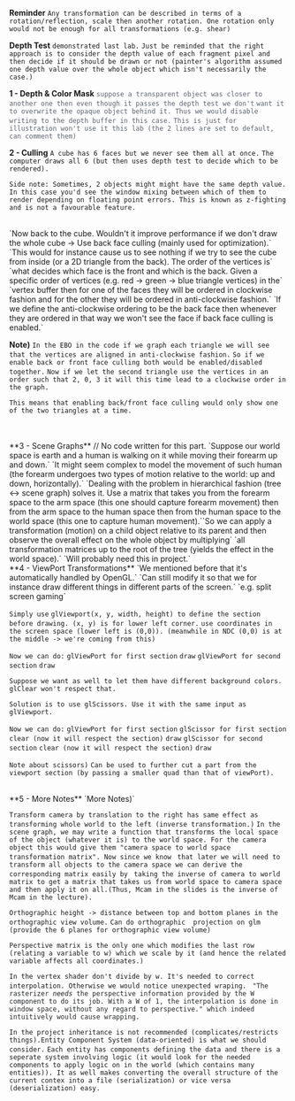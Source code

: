 **Reminder**
`Any transformation can be described in terms of a rotation/reflection, scale then another rotation. One rotation only would not be enough for all transformations (e.g. shear)`

**Depth Test**
`demonstrated last lab.`
`Just be reminded that the right approach is to consider the depth value of each fragment pixel and then decide if it should be drawn or not (painter's algorithm assumed one depth value over the whole object which isn't necessarily the case.)`

**1 - Depth & Color Mask**
<span class="colour" style="color:rgb(92, 99, 112)">`suppose a transparent object was closer to another one then even though it passes the depth test we don't`</span>
<span class="colour" style="color:rgb(92, 99, 112)">`want it to overwrite the opaque object behind it. Thus we would disable writing to the depth buffer in this case.`</span>
<span class="colour" style="color:rgb(92, 99, 112)">`This is just for illustration won't use it this lab (the 2 lines are set to default, can comment them)`</span>

**2 - Culling**
`A cube has 6 faces but we never see them all at once.`
`The computer draws all 6 (but then uses depth test to decide which to be rendered).`

`Side note: Sometimes, 2 objects might might have the same depth value. In this case you'd see the window mixing between which of them to render depending on floating point errors. This is known as z-fighting and is not a favourable feature.`

<br>
`Now back to the cube. Wouldn't it improve performance if we don't draw the whole cube -> Use back face culling (mainly used for optimization).`
`This would for instance cause us to see nothing if we try to see the cube from inside (or a 2D triangle from the back). The order of the vertices is`
`what decides which face is the front and which is the back. Given a specific order of vertices (e.g. red -> green -> blue triangle vertices) in the`
`vertex buffer then for one of the faces they will be ordered in clockwise fashion and for the other they will be ordered in anti-clockwise fashion.`
`If we define the anti-clockwise ordering to be the back face then whenever they are ordered in that way we won't see the face if back face culling is enabled.`

**Note)**
`In the EBO in the code if we graph each triangle we will see that the vertices are aligned in anti-clockwise fashion.`
`So if we enable back or front face culling both would be enabled/disabled together.`
`Now if we let the second triangle use the vertices in an order such that 2, 0, 3 it will this time lead to a clockwise order in the graph.`

`This means that enabling back/front face culling would only show one of the two triangles at a time.`

<br>
<br>
**3 - Scene Graphs**
// No code written for this part.
`Suppose our world space is earth and a human is walking on it while moving their forearm up and down.`
`It might seem complex to model the movement of such human (the forearm undergoes two types of motion relative to the world: up and down, horizontally).`
`Dealing with the problem in hierarchical fashion (tree <-> scene graph) solves it. Use a matrix that takes you from the forearm space to the arm space (this one should capture forearm movement) then from the arm space to the human space then from the human space to the world space (this one to capture human movement).``So we can apply a transformation (motion) on a child object relative to its parent and then observe the overall effect on the whole object by multiplying`
`all transformation matrices up to the root of the tree (yields the effect in the world space).`
`Will probably need this in project.`

<br>
**4 - ViewPort Transformations**
`We mentioned before that it's automatically handled by OpenGL.`
`Can still modify it so that we for instance draw different things in different parts of the screen.`
`e.g. split screen gaming`

`Simply use`
`glViewport(x, y, width, height) to define the section before drawing. (x, y) is for lower left corner.`
`use coordinates in the screen space (lower left is (0,0)). (meanwhile in NDC (0,0) is at the middle -> we're coming from this)`

`Now we can do:`
`glViewPort for first section`
`draw`
`glViewPort for second section`
`draw`

`Suppose we want as well to let them have different background colors. glClear won't respect that.`

`Solution is to use glScissors. Use it with the same input as glViewport.`

`Now we can do:`
`glViewPort for first section`
`glScissor for first section`
`clear (now it will respect the section)`
`draw`
`glScissor for second section`
`clear (now it will respect the section)`
`draw`

`Note about scissors)`
`Can be used to further cut a part from the viewport section (by passing a smaller quad than that of viewPort).`

<br>
**5 - More Notes**
`More Notes)`

`Transform camera by translation to the right has same effect as transforming whole world to the left (inverse transformation.)`
`In the scene graph, we may write a function that transforms the local space of the object (whatever it is) to the world space. For the camera object this would give them "camera space to world space transformation matrix". Now since we know `
`that later we will need to transform all objects to the camera space we can derive the corresponding matrix easily by `
`taking the inverse of camera to world matrix to get a matrix that takes us from world space to camera space and then apply it on all.(Thus, Mcam in the slides is the inverse of Mcam in the lecture).`

`Orthographic height -> distance between top and bottom planes in the orthographic view volume.`
`Can do orthographic  projection on glm (provide the 6 planes for orthographic view volume)`

`Perspective matrix is the only one which modifies the last row (relating a variable to w) which we scale by it (and hence the related variable affects all coordinates.)`

`In the vertex shader don't divide by w. It's needed to correct interpolation. Otherwise we would notice unexpected wraping.`
<span class="colour" style="color:rgb(35, 38, 41)">` "The rasterizer `</span>*`needs`*<span class="colour" style="color:rgb(35, 38, 41)">` the perspective information provided by the W component to do its job. With a W of 1, the interpolation is done in window space, without any regard to perspective." which indeed intuitively would cause wrapping.`</span>

`In the project inheritance is not recommended (complicates/restricts things).Entity Component System (data-oriented) is what we should consider.`
`Each entity has components defining the data and there is a seperate system involving logic (it would look for the needed components to apply logic on in the world (which contains many entities)). It as well makes converting the overall structure of the current contex into a file (serialization) or vice versa (deserialization) easy. `

<span class="colour" style="color:rgb(35, 38, 41)"></span>